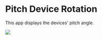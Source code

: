 # Pitch Device Rotation
This app displays the devices' pitch angle.

![](https://www.researchgate.net/publication/333200227/figure/fig1/AS:760249447378944@1558269001100/Directions-of-Roll-Pitch-and-Yaw.png)